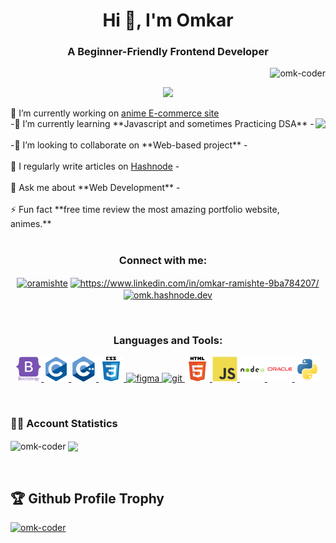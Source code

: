 
<!--  >



- 👋 Hi, I’m Omkar Ramishte Nice to meet YA🙌
- 
- 👀 I’m interested in web dev || Devops 🧑‍💻
- 
- 🌱 I’m currently learning dsa in c++ also started web development🧑‍💻🤖
- 
- 💞️ I’m looking to collaborate on project based on web dev
- 
- 📫 How to reach me --->


 <h1 align="center">Hi 👋, I'm Omkar</h1>
<h3 align="center">A Beginner-Friendly Frontend Developer</h3>
<p align="right"> <img src="https://komarev.com/ghpvc/?username=omk-coder&label=Profile%20views&color=0e75b6&style=flat" alt="omk-coder" /> </p>

<p align="center"> 
 <img  height="200px" src="https://user-images.githubusercontent.com/93393539/183282788-ce9187d3-96a0-4f7d-abf7-15cb9e8f5e79.png"> 
</p> 
🔭 I’m currently working on <a href="https://omk-coder.github.io/first-web-project.io/">anime E-commerce site</a>

<br>

<img align="right" height="250" src="https://fiverr-res.cloudinary.com/images/t_main1,q_auto,f_auto,q_auto,f_auto/attachments/delivery/asset/811541cf3a5acf308a5079febaa31e37-1602084278/Pixxle_Character_Animation/do-high-quality-pixel-art-and-animations.gif">
-🌱 I’m currently learning **Javascript and sometimes Practicing DSA** 
- <br></br>
-👯 I’m looking to collaborate on **Web-based project**
- <br></br>
📝 I regularly write articles on <a href="https://omk.hashnode.dev/">Hashnode</a>
- <br></br>
💬 Ask me about **Web Development**
- <br></br>
⚡ Fun fact **free time review the most amazing portfolio website, animes.**


<br>
<br>

<h3 align="center">Connect with me:</h3>

<p align="center">
<a href="https://twitter.com/oramishte" target="blank"><img align="center" src="https://raw.githubusercontent.com/rahuldkjain/github-profile-readme-generator/master/src/images/icons/Social/twitter.svg" alt="oramishte" height="30" width="40" /></a>
<a href="https://linkedin.com/in/https://www.linkedin.com/in/omkar-ramishte-9ba784207/" target="blank"><img align="center" src="https://raw.githubusercontent.com/rahuldkjain/github-profile-readme-generator/master/src/images/icons/Social/linked-in-alt.svg" alt="https://www.linkedin.com/in/omkar-ramishte-9ba784207/" height="30" width="40" /></a>
<a href="https://hashnode.com/omk.hashnode.dev" target="blank"><img align="center" src="https://raw.githubusercontent.com/rahuldkjain/github-profile-readme-generator/master/src/images/icons/Social/hashnode.svg" alt="omk.hashnode.dev" height="30" width="40" /></a>
</p>
<br>

<h3 align="center">Languages and Tools:</h3>
<p align="center"> <a href="https://getbootstrap.com" target="_blank" rel="noreferrer"> <img src="https://raw.githubusercontent.com/devicons/devicon/master/icons/bootstrap/bootstrap-plain-wordmark.svg" alt="bootstrap" width="40" height="40"/> </a> <a href="https://www.cprogramming.com/" target="_blank" rel="noreferrer"> <img src="https://raw.githubusercontent.com/devicons/devicon/master/icons/c/c-original.svg" alt="c" width="40" height="40"/> </a> <a href="https://www.w3schools.com/cpp/" target="_blank" rel="noreferrer"> <img src="https://raw.githubusercontent.com/devicons/devicon/master/icons/cplusplus/cplusplus-original.svg" alt="cplusplus" width="40" height="40"/> </a> <a href="https://www.w3schools.com/css/" target="_blank" rel="noreferrer"> <img src="https://raw.githubusercontent.com/devicons/devicon/master/icons/css3/css3-original-wordmark.svg" alt="css3" width="40" height="40"/> </a> <a href="https://www.figma.com/" target="_blank" rel="noreferrer"> <img src="https://www.vectorlogo.zone/logos/figma/figma-icon.svg" alt="figma" width="40" height="40"/> </a> <a href="https://git-scm.com/" target="_blank" rel="noreferrer"> <img src="https://www.vectorlogo.zone/logos/git-scm/git-scm-icon.svg" alt="git" width="40" height="40"/> </a> <a href="https://www.w3.org/html/" target="_blank" rel="noreferrer"> <img src="https://raw.githubusercontent.com/devicons/devicon/master/icons/html5/html5-original-wordmark.svg" alt="html5" width="40" height="40"/> </a> <a href="https://developer.mozilla.org/en-US/docs/Web/JavaScript" target="_blank" rel="noreferrer"> <img src="https://raw.githubusercontent.com/devicons/devicon/master/icons/javascript/javascript-original.svg" alt="javascript" width="40" height="40"/> </a> <a href="https://nodejs.org" target="_blank" rel="noreferrer"> <img src="https://raw.githubusercontent.com/devicons/devicon/master/icons/nodejs/nodejs-original-wordmark.svg" alt="nodejs" width="40" height="40"/> </a> <a href="https://www.oracle.com/" target="_blank" rel="noreferrer"> <img src="https://raw.githubusercontent.com/devicons/devicon/master/icons/oracle/oracle-original.svg" alt="oracle" width="40" height="40"/> </a> <a href="https://www.python.org" target="_blank" rel="noreferrer"> <img src="https://raw.githubusercontent.com/devicons/devicon/master/icons/python/python-original.svg" alt="python" width="40" height="40"/> </a> </p>
<br>

### 👩‍💻 Account Statistics
<p>
<img align="center" src="https://github-readme-streak-stats.herokuapp.com/?user=omk-coder&" alt="omk-coder" />
<img align="center" src="https://github-readme-stats.vercel.app/api?username=omk-coder&&show_icons=true&title_color=ffffff&icon_color=bb2acf&text_color=daf7dc&bg_color=151515">
</p>
<br>
<h2 align="left">🏆 Github Profile Trophy</h2>
<a href="https://github.com/ryo-ma/github-profile-trophy"><img src="https://github-profile-trophy.vercel.app/?username=omk-coder" alt="omk-coder"></a> 
